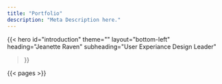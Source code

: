 ```yaml
---
title: "Portfolio"
description: "Meta Description here."
---
```


{{< hero 
  id="introduction"
  theme=""
  layout="bottom-left"
  heading="Jeanette Raven" 
  subheading="User Experiance Design Leader"
>}}

{{< pages >}}